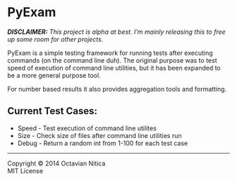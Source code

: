PyExam
=======

<i><b>DISCLAIMER:</b> This project is alpha at best. I'm mainly releasing this to free up some room for other projects.</i>

PyExam is a simple testing framework for running tests after executing commands (on the command line duh). The original purpose was to test speed of execution of command line utilities, but it has been expanded to be a more general purpose tool.

For number based results it also provides aggregation tools and formatting.

Current Test Cases:
--------
* Speed - Test execution of command line utilites
* Size - Check size of files after command line utilities run
* Debug - Return a random int from 1-100 for each test case

------------
Copyright © 2014 Octavian Nitica 
<br/>
MIT License

